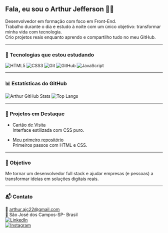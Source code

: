 ## Fala, eu sou o Arthur Jefferson 👨‍💻

Desenvolvedor em formação com foco em Front-End.  
Trabalho durante o dia e estudo à noite com um único objetivo: transformar minha vida com tecnologia.  
Crio projetos reais enquanto aprendo e compartilho tudo no meu GitHub.

---

### 🚀 Tecnologias que estou estudando

![HTML5](https://img.shields.io/badge/HTML5-E34F26?style=for-the-badge&logo=html5&logoColor=white)
![CSS3](https://img.shields.io/badge/CSS3-1572B6?style=for-the-badge&logo=css3&logoColor=white)
![Git](https://img.shields.io/badge/Git-F05032?style=for-the-badge&logo=git&logoColor=white)
![GitHub](https://img.shields.io/badge/GitHub-000000?style=for-the-badge&logo=github&logoColor=white)
![JavaScript](https://img.shields.io/badge/JavaScript-F7DF1E?style=for-the-badge&logo=javascript&logoColor=black)

---

### 📊 Estatísticas do GitHub

![Arthur GitHub Stats](https://github-readme-stats.vercel.app/api?username=arthurajc22&show_icons=true&theme=tokyonight)
![Top Langs](https://github-readme-stats.vercel.app/api/top-langs/?username=arthurajc22&layout=compact&theme=tokyonight)

---

### 💼 Projetos em Destaque

- [Cartão de Visita](https://github.com/arthurajc22/project-terminal)  
  Interface estilizada com CSS puro.

- [Meu primeiro repositório](https://github.com/arthurajc22/meu-primeiro-repo)  
  Primeiros passos com HTML e CSS.

---

### 🎯 Objetivo

Me tornar um desenvolvedor full stack e ajudar empresas (e pessoas) a transformar ideias em soluções digitais reais.  


---

### 📬 Contato

📧 arthur.ajc22@gmail.com  
📍 São José dos Campos-SP- Brasil  
[![LinkedIn](https://img.shields.io/badge/LinkedIn-arthur--jefferson33-blue?style=flat&logo=linkedin&logoColor=white)](https://www.linkedin.com/in/arthur-jefferson33/)  
[![Instagram](https://img.shields.io/badge/Instagram-@arthurjefferson35-E4405F?style=flat&logo=instagram&logoColor=white)](https://www.instagram.com/arthurjefferson35/)



